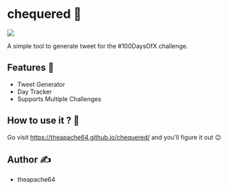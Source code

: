 # chequered 🏁

![](https://i.imgur.com/NGnts6z.png)

A simple tool to generate tweet for the #100DaysOfX challenge.

## Features 🚀

- Tweet Generator
- Day Tracker
- Supports Multiple Challenges

## How to use it ? 🤷

Go visit https://theapache64.github.io/chequered/ and you'll figure it out 😉

## Author ✍️️

- theapache64
